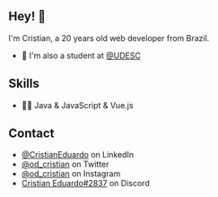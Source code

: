 ## Hey! 👋
I'm Cristian, a 20 years old web developer from Brazil.

- 🧭 I'm also a student at [@UDESC](https://www.udesc.br/cct/home)

## Skills
- 👨‍💻 Java & JavaScript & Vue.js 

## Contact
- [@CristianEduardo](https://www.linkedin.com/in/cristian-eduardo-da-silva-596385197/) on LinkedIn
- [@od_cristian](https://twitter.com/od_cristian) on Twitter
- [@od_cristian](https://www.instagram.com/od_cristian/) on Instagram
- [Cristian Eduardo#2837](./) on Discord
